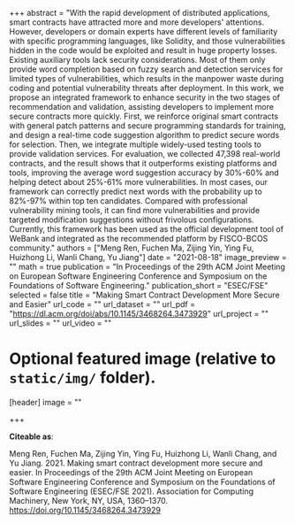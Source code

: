 +++
abstract = "With the rapid development of distributed applications, smart contracts have attracted more and more developers' attentions. However, developers or domain experts have different levels of familiarity with specific programming languages, like Solidity, and those vulnerabilities hidden in the code would be exploited and result in huge property losses. Existing auxiliary tools lack security considerations. Most of them only provide word completion based on fuzzy search and detection services for limited types of vulnerabilities, which results in the manpower waste during coding and potential vulnerability threats after deployment. In this work, we propose an integrated framework to enhance security in the two stages of recommendation and validation, assisting developers to implement more secure contracts more quickly. First, we reinforce original smart contracts with general patch patterns and secure programming standards for training, and design a real-time code suggestion algorithm to predict secure words for selection. Then, we integrate multiple widely-used testing tools to provide validation services. For evaluation, we collected 47,398 real-world contracts, and the result shows that it outperforms existing platforms and tools, improving the average word suggestion accuracy by 30%-60% and helping detect about 25%-61% more vulnerabilities. In most cases, our framework can correctly predict next words with the probability up to 82%-97% within top ten candidates. Compared with professional vulnerability mining tools, it can find more vulnerabilities and provide targeted modification suggestions without frivolous configurations. Currently, this framework has been used as the official development tool of WeBank and integrated as the recommended platform by FISCO-BCOS community."
authors = ["Meng Ren, Fuchen Ma, Zijing Yin, Ying Fu, Huizhong Li, Wanli Chang, Yu Jiang"]
date = "2021-08-18"
image_preview = ""
math = true
publication = "In Proceedings of the 29th ACM Joint Meeting on European Software Engineering Conference and Symposium on the Foundations of Software Engineering."
publication_short = "ESEC/FSE"
selected = false
title = "Making Smart Contract Development More Secure and Easier"
url_code = ""
url_dataset = ""
url_pdf = "https://dl.acm.org/doi/abs/10.1145/3468264.3473929"
url_project = ""
url_slides = ""
url_video = ""

# Optional featured image (relative to `static/img/` folder).
[header]
image = ""

+++

**Citeable as**:

Meng Ren, Fuchen Ma, Zijing Yin, Ying Fu, Huizhong Li, Wanli Chang, and Yu Jiang. 2021. Making smart contract development more secure and easier. In Proceedings of the 29th ACM Joint Meeting on European Software Engineering Conference and Symposium on the Foundations of Software Engineering (ESEC/FSE 2021). Association for Computing Machinery, New York, NY, USA, 1360–1370. https://doi.org/10.1145/3468264.3473929
